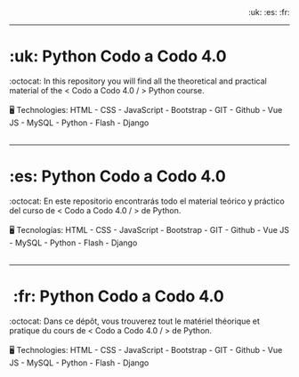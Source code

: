 <div align="end">
  :uk: :es: :fr: 
</div>

<hr>
<h1> :uk: Python Codo a Codo 4.0 </h1>
:octocat: In this repository you will find all the theoretical and practical material of the < Codo a Codo 4.0 / > Python course.
<br>
<br> 🖥️ Technologies: HTML - CSS - JavaScript - Bootstrap - GIT - Github - Vue JS - MySQL - Python - Flash - Django
<br> <br> 
  
<hr>
<h1> :es: Python Codo a Codo 4.0 </h1>
:octocat: En este repositorio encontrarás todo el material teórico y práctico del curso de < Codo a Codo 4.0 / > de Python.
<br> 
<br> 🖥️ Tecnologías: HTML - CSS - JavaScript - Bootstrap - GIT - Github - Vue JS - MySQL - Python - Flash - Django
<br> <br> 

<hr>
<h1> :fr: Python Codo a Codo 4.0 </h1>
:octocat: Dans ce dépôt, vous trouverez tout le matériel théorique et pratique du cours de < Codo a Codo 4.0 / > de Python.
<br>
<br> 🖥️ Technologies: HTML - CSS - JavaScript - Bootstrap - GIT - Github - Vue JS - MySQL - Python - Flash - Django
<br> <br> 
